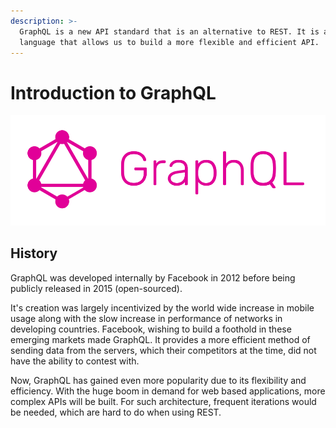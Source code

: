 ```yaml
---
description: >-
  GraphQL is a new API standard that is an alternative to REST. It is a querying
  language that allows us to build a more flexible and efficient API.
---
```


# Introduction to GraphQL

![](../.gitbook/assets/graphql-image.png)

## History

 GraphQL was developed internally by Facebook in 2012 before being publicly released in 2015 \(open-sourced\).

It's creation was largely incentivized by the world wide increase in mobile usage along with the slow increase in performance of networks in developing countries. Facebook, wishing to build a foothold in these emerging markets made GraphQL. It provides a more efficient method of sending data from the servers, which their competitors at the time, did not have the ability to contest with.

Now, GraphQL has gained even more popularity due to its flexibility and efficiency. With the huge boom in demand for web based applications, more complex APIs will be built. For such architecture, frequent iterations would be needed, which are hard to do when using REST.

